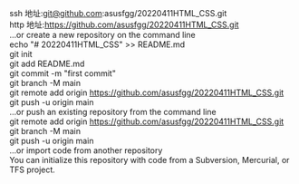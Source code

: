 ssh 地址:git@github.com:asusfgg/20220411HTML_CSS.git  
http 地址:https://github.com/asusfgg/20220411HTML_CSS.git  
…or create a new repository on the command line  
echo "# 20220411HTML_CSS" >> README.md  
git init  
git add README.md  
git commit -m "first commit"  
git branch -M main  
git remote add origin https://github.com/asusfgg/20220411HTML_CSS.git  
git push -u origin main  
…or push an existing repository from the command line  
git remote add origin https://github.com/asusfgg/20220411HTML_CSS.git  
git branch -M main  
git push -u origin main  
…or import code from another repository  
You can initialize this repository with code from a Subversion, Mercurial, or TFS project.  